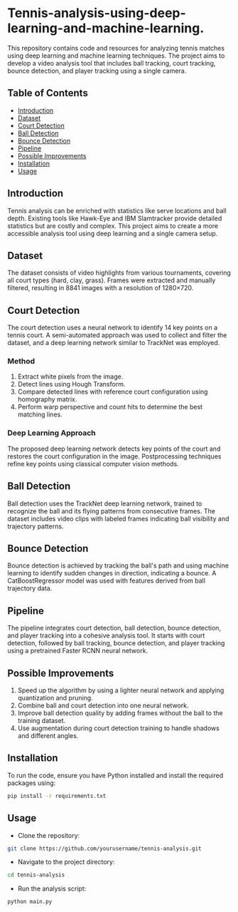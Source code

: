# Tennis-analysis-using-deep-learning-and-machine-learning.


This repository contains code and resources for analyzing tennis matches using deep learning and machine learning techniques. The project aims to develop a video analysis tool that includes ball tracking, court tracking, bounce detection, and player tracking using a single camera.


[](
https://github.com/kemswd/Tennis-analysis-using-deep-learning-and-machine-learning./assets/87093504/fb5fd44c-87b3-499d-b839-3481fac9f924
)



## Table of Contents
- [Introduction](#introduction)
- [Dataset](#dataset)
- [Court Detection](#court-detection)
- [Ball Detection](#ball-detection)
- [Bounce Detection](#bounce-detection)
- [Pipeline](#pipeline)
- [Possible Improvements](#possible-improvements)
- [Installation](#installation)
- [Usage](#usage)


## Introduction
Tennis analysis can be enriched with statistics like serve locations and ball depth. Existing tools like Hawk-Eye and IBM Slamtracker provide detailed statistics but are costly and complex. This project aims to create a more accessible analysis tool using deep learning and a single camera setup.

## Dataset
The dataset consists of video highlights from various tournaments, covering all court types (hard, clay, grass). Frames were extracted and manually filtered, resulting in 8841 images with a resolution of 1280×720.

## Court Detection
The court detection uses a neural network to identify 14 key points on a tennis court. A semi-automated approach was used to collect and filter the dataset, and a deep learning network similar to TrackNet was employed.

### Method
1. Extract white pixels from the image.
2. Detect lines using Hough Transform.
3. Compare detected lines with reference court configuration using homography matrix.
4. Perform warp perspective and count hits to determine the best matching lines.

### Deep Learning Approach
The proposed deep learning network detects key points of the court and restores the court configuration in the image. Postprocessing techniques refine key points using classical computer vision methods.

## Ball Detection
Ball detection uses the TrackNet deep learning network, trained to recognize the ball and its flying patterns from consecutive frames. The dataset includes video clips with labeled frames indicating ball visibility and trajectory patterns.

## Bounce Detection
Bounce detection is achieved by tracking the ball's path and using machine learning to identify sudden changes in direction, indicating a bounce. A CatBoostRegressor model was used with features derived from ball trajectory data.

## Pipeline
The pipeline integrates court detection, ball detection, bounce detection, and player tracking into a cohesive analysis tool. It starts with court detection, followed by ball tracking, bounce detection, and player tracking using a pretrained Faster RCNN neural network.

## Possible Improvements
1. Speed up the algorithm by using a lighter neural network and applying quantization and pruning.
2. Combine ball and court detection into one neural network.
3. Improve ball detection quality by adding frames without the ball to the training dataset.
4. Use augmentation during court detection training to handle shadows and different angles.

## Installation
To run the code, ensure you have Python installed and install the required packages using:

```bash
pip install -r requirements.txt
```
## Usage
- Clone the repository:
```bash
git clone https://github.com/yourusername/tennis-analysis.git
```
- Navigate to the project directory:
```bash
cd tennis-analysis
```
- Run the analysis script:
```bash
python main.py
```
